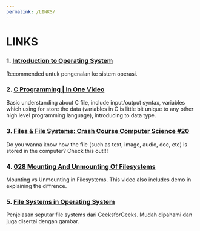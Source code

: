 ```yaml
---
permalink: /LINKS/
---
```


# LINKS

### 1. [Introduction to Operating System](https://www.youtube.com/watch?v=vBURTt97EkA)
Recommended untuk pengenalan ke sistem operasi.
<br>

### 2. [C Programming | In One Video](https://www.youtube.com/watch?v=3lQEunpmtRA)
Basic understanding about C file, include input/output syntax, variables which using for store the data (variables in C is little bit unique to
any other high level programming language), introducing to data type. 
<br>

### 3. [Files & File Systems: Crash Course Computer Science #20](https://www.youtube.com/watch?v=KN8YgJnShPM)
Do you wanna know how the file (such as text, image, audio, doc, etc) is stored in the computer? Check this out!!!
<br>


### 4. [028 Mounting And Unmounting Of Filesystems](https://www.youtube.com/watch?v=OofENBUVfOo)
Mounting vs Unmounting in Filesystems. This video also includes demo in explaining the diffrence.
<br>

### 5. [File Systems in Operating System](https://www.geeksforgeeks.org/file-systems-in-operating-system/)
Penjelasan seputar file systems dari GeeksforGeeks. Mudah dipahami dan juga disertai dengan gambar.
